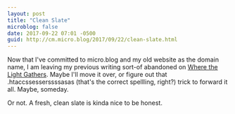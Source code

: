 ```yaml
---
layout: post
title: "Clean Slate"
microblog: false
date: 2017-09-22 07:01 -0500
guid: http://cm.micro.blog/2017/09/22/clean-slate.html
---
```

Now that I've committed to micro.blog and my old website as the domain name, I am leaving my previous writing sort-of abandoned on [Where the Light Gathers](http://wherethelightgathers.com). Maybe I'll move it over, or figure out that .htaccssesserssssasas (that's the correct spellling, right?) trick to forward it all. Maybe, someday.  

Or not. A fresh, clean slate is kinda nice to be honest. 
